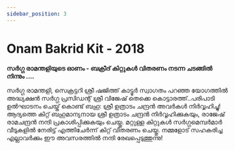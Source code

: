 ```yaml
---
sidebar_position: 3
---
```

# Onam Bakrid Kit - 2018

**സർഗ്ഗ രാമന്തളിയുടെ ഓണം - ബക്രീദ് കിറ്റുകൾ വിതരണം നടന്ന ചടങ്ങിൽ നിന്നും ....**

സർഗ്ഗ രാമന്തളി,  സെക്രട്ടറി ശ്രീ ഷജിത്ത് കാട്ടൂർ സ്വാഗതം പറഞ്ഞ യോഗത്തിൽ അദ്ധ്യക്ഷൻ   സർഗ്ഗ പ്രസിഡന്റ് ശ്രീ വിജേഷ് തെക്കെ കൊട്ടാരത്ത്..പരിപാടി ഉൽഘാടനം ചെയ്ത് കൊണ്ട് ബഹു: ശ്രീ ഉത്രാടം ചന്ദ്രൻ അവർകൾ നിർവ്വഹിച്ചു! ആദ്യത്തെ കിറ്റ് ബഹുമാന്യനായ ശ്രീ ഉത്രാടം ചന്ദ്രൻ നിർവ്വഹിക്കുകയും, രാജേഷ് രാമചന്ദ്രൻ നന്ദി പ്രകാശിപ്പിക്കുകയും ചെയ്തു. മറ്റുള്ള കിറ്റുകൾ സർഗ്ഗമെമ്പർമാർ വീടുകളിൽ നേരിട്ട് എത്തിചേർന്ന് കിറ്റ് വിതരണം ചെയ്തു. നമ്മളോട് സഹകരിച്ച എല്ലാവർക്കും ഈ അവസരത്തിൽ നന്ദി രേഖപ്പെടുത്തുന്നു!